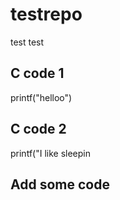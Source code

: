 # testrepo
test test



## C code 1
printf("helloo")


## C code 2
printf("I like sleepin


## Add some code
